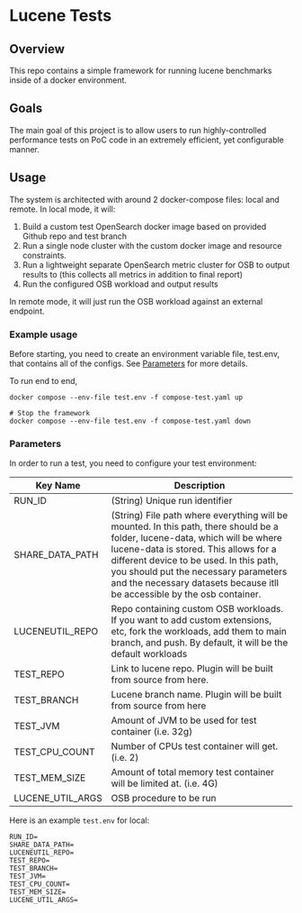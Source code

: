 # Lucene Tests

## Overview

This repo contains a simple framework for running lucene benchmarks inside of a docker environment.

## Goals
The main goal of this project is to allow users to run highly-controlled performance tests on PoC code in 
an extremely efficient, yet configurable manner.

## Usage

The system is architected with around 2 docker-compose files: local and remote. In local mode, it will:
1. Build a custom test OpenSearch docker image based on provided Github repo and test branch
2. Run a single node cluster with the custom docker image and resource constraints.
3. Run a lightweight separate OpenSearch metric cluster for OSB to output results to (this collects all metrics in addition to final report)
4. Run the configured OSB workload and output results

In remote mode, it will just run the OSB workload against an external endpoint.

### Example usage

Before starting, you need to create an environment variable file, test.env, that contains all of the configs. 
See [Parameters](#parameters) for more details. 

To run end to end, 
```
docker compose --env-file test.env -f compose-test.yaml up

# Stop the framework
docker compose --env-file test.env -f compose-test.yaml down
```

### Parameters

In order to run a test, you need to configure your test environment:


| Key Name         | Description                                                                                                                                                                                                                                                                                                                           |
|------------------|---------------------------------------------------------------------------------------------------------------------------------------------------------------------------------------------------------------------------------------------------------------------------------------------------------------------------------------|
| RUN_ID           | (String) Unique run identifier                                                                                                                                                                                                                                                                                                        |
| SHARE_DATA_PATH  | (String) File path where everything will be mounted. In this path, there should be a folder, lucene-data, which will be where lucene-data is stored. This allows for a different device to be used. In this path, you should put the necessary parameters and the necessary datasets because itll be accessible by the osb container. |
| LUCENEUTIL_REPO  | Repo containing custom OSB workloads. If you want to add custom extensions, etc, fork the workloads, add them to main branch, and push. By default, it will be the default workloads                                                                                                                                                  |
| TEST_REPO        | Link to lucene repo. Plugin will be built from source from here.                                                                                                                                                                                                                                                                      |
| TEST_BRANCH      | Lucene branch name. Plugin will be built from source from here                                                                                                                                                                                                                                                                        |
| TEST_JVM         | Amount of JVM to be used for test container (i.e. 32g)                                                                                                                                                                                                                                                                                |
| TEST_CPU_COUNT   | Number of CPUs test container will get. (i.e. 2)                                                                                                                                                                                                                                                                                      |
| TEST_MEM_SIZE    | Amount of total memory test container will be limited at. (i.e. 4G)                                                                                                                                                                                                                                                                   |
| LUCENE_UTIL_ARGS | OSB procedure to be run                                                                                                                                                                                                                                                                                                               |

Here is an example `test.env` for local:
```
RUN_ID=
SHARE_DATA_PATH=
LUCENEUTIL_REPO=
TEST_REPO=
TEST_BRANCH=
TEST_JVM=
TEST_CPU_COUNT=
TEST_MEM_SIZE=
LUCENE_UTIL_ARGS=
```

